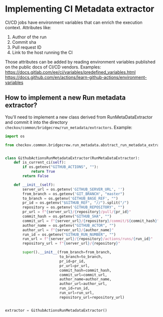 # Implementing CI Metadata extractor
CI/CD jobs have environment variables that can enrich the execution context.
Attributes like:
1. Author of the run
2. Commit sha
3. Pull request ID
4. Link to the host running the CI 

Those attributes can be added by reading environment variables published on the public docs of CI/CD vendors.
Examples: 
https://docs.gitlab.com/ee/ci/variables/predefined_variables.html
https://docs.github.com/en/actions/learn-github-actions/environment-variables

## How to implement a new Run metadata extractor?
You'll need to implement a new class derived from RunMetaDataExtractor and commit it into the directory `checkov/common/bridgecrew/run_metadata/extractors`.
Example:

```python
import os

from checkov.common.bridgecrew.run_metadata.abstract_run_metadata_extractor import RunMetaDataExtractor


class GithubActionsRunMetadataExtractor(RunMetaDataExtractor):
    def is_current_ci(self):
        if os.getenv("GITHUB_ACTIONS", ""):
            return True
        return False

    def __init__(self):
        server_url = os.getenv('GITHUB_SERVER_URL', '')
        from_branch = os.getenv('GIT_BRANCH', "master")
        to_branch = os.getenv('GITHUB_BASE_REF', "")
        pr_id = os.getenv("$GITHUB_REF", "//").split("/")
        repository = os.getenv('GITHUB_REPOSITORY', "")
        pr_url = f"{server_url}/{repository}/pull/{pr_id}"
        commit_hash = os.getenv("GITHUB_SHA", "")
        commit_url = f"{server_url}/{repository}/commit/${commit_hash}"
        author_name = os.getenv("GITHUB_ACTOR", "")
        author_url = f"{server_url}/{author_name}"
        run_id = os.getenv("GITHUB_RUN_NUMBER", "")
        run_url = f"{server_url}/{repository}/actions/runs/{run_id}"
        repository_url = f"{server_url}/{repository}"

        super().__init__(from_branch=from_branch,
                         to_branch=to_branch,
                         pr_id=pr_id,
                         pr_url=pr_url,
                         commit_hash=commit_hash,
                         commit_url=commit_url,
                         author_name=author_name,
                         author_url=author_url,
                         run_id=run_id,
                         run_url=run_url,
                         repository_url=repository_url)


extractor = GithubActionsRunMetadataExtractor()

```
